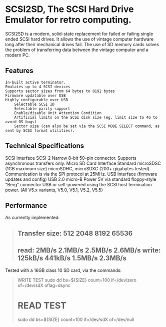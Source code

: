 # SCSI2SD, The SCSI Hard Drive Emulator for retro computing.

SCSI2SD is a modern, solid-state replacement for failed or failing single ended SCSI hard drives. 
It allows the use of vintage computer hardware long after their mechanical drives fail. 
The use of SD memory cards solves the problem of transferring data between the vintage computer and a modern PC.

## Features

    In-built active terminator.
    Emulates up to 4 SCSI devices
    Supports sector sizes from 64 bytes to 8192 bytes
    Firmware updatable over USB
    Highly configurable over USB
        Selectable SCSI ID
        Selectable parity support
        Enable/disable Unit Attention Condition
        Artificial limits on the SCSI disk size (eg. limit size to 4G to avoid OS bugs) 
        Sector size (can also be set via the SCSI MODE SELECT command, as sent by SCSI format utilities).

## Technical Specifications

SCSI Interface
	SCSI-2 Narrow 8-bit 50-pin connector. Supports asynchronous transfers only.
Micro SD Card Interface
	Standard microSDSC (1GB maximum size)
	microSDHC, microSDXC (200+ gigabytes tested)
	Communication is via the SPI protocol at 25MHz.
USB Interface (firmware updates and config)
	USB 2.0 micro-B
Power
	5V via standard floppy-style "Berg" connector
	USB or self-powered using the SCSI host termination power. (All V5.x variants, V5.0, V5.1, V5.2, V5.5)

## Performance

As currently implemented:

> Transfer size:    512        2048        8192        65536
> -------------------------------------------------------
> read:			2MB/s     2.1MB/s     2.5MB/s     2.6MB/s
> write:			125kB/s   441kB/s     1.5MB/s     2.3MB/s
> -------------------------------------------------------


Tested with a 16GB class 10 SD card, via the commands:

 > WRITE TEST
 > sudo dd bs=${SIZE} count=100 if=/dev/zero of=/dev/sdX oflag=dsync
 >
 > # READ TEST
 >sudo dd bs=${SIZE} count=100 if=/dev/sdX of=/dev/null
